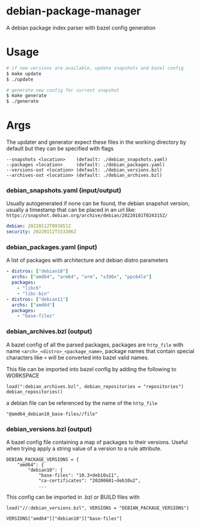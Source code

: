 # debian-package-manager

A debian package index parser with bazel config generation

# Usage

```sh
# if new versions are available, update snapshots and bazel config
$ make update
$ ./update 

# generate new config for current snapshot
$ make generate
$ ./generate
```

# Args
The updater and generator expect these files in the working directory by default but they can be specified with
flags

```
--snapshots <location>    (default: ./debian_snapshots.yaml)
--packages <location>     (default: ./debian_packages.yaml)
--versions-out <location> (default: ./debian_versions.bzl)
--archives-out <location> (default: ./debian_archives.bzl)
```

### debian_snapshots.yaml (input/output)

Usually autogenerated if none can be found, the debian snapshot version, usually a timestamp
that can be placed in an url like: `https://snapshot.debian.org/archive/debian/20220101T024315Z/`
```yaml
debian: 20220112T093851Z
security: 20220112T153306Z
```

### debian_packages.yaml (input)

A list of packages with architecture and debian distro parameters
```yaml
- distros: ["debian10"]
  archs: ["amd64", "arm64", "arm", "s390x", "ppc64le"]
  packages:
    - "libc6"
    - "libc-bin"
- distros: ["debian11"]
  archs: ["amd64"]
  packages:
    - "base-files"
```

### debian_archives.bzl (output)

A bazel config of all the parsed packages, packages are `http_file` with name `<arch>_<distro>_<package_name>`, package
names that contain special characters like `+` will be converted into bazel valid names.

This file can be imported into bazel config by adding the following to WORKSPACE
```
load(":debian_archives.bzl", debian_repositories = "repositories")
debian_repositories()
```
a debian file can be referenced by the name of the `http_file`
```
"@amd64_debian10_base-files//file"
```

### debian_versions.bzl (output)

A bazel config file containing a map of packages to their versions. Useful when trying apply a string value of a version
to a rule attribute.
```
DEBIAN_PACKAGE_VERSIONS = {
    "amd64": {
        "debian10": {
            "base-files": "10.3+deb10u11",
            "ca-certificates": "20200601~deb10u2",
            ...
```
This config can be imported in .bzl or BUILD files with
```
load("//:debian_versions.bzl", VERSIONS = "DEBIAN_PACKAGE_VERSIONS")

VERSIONS["amd64"]["debian10"]["base-files"]
```
